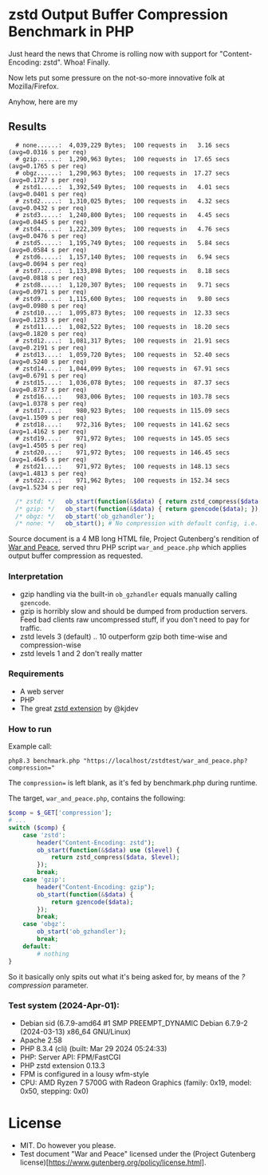 
# zstd Output Buffer Compression Benchmark in PHP

Just heard the news that Chrome is rolling now with support for "Content-Encoding: zstd". Whoa! Finally.

Now lets put some pressure on the not-so-more innovative folk at Mozilla/Firefox.

Anyhow, here are my

## Results

```
  # none......:  4,039,229 Bytes;  100 requests in   3.16 secs  (avg=0.0316 s per req)
  # gzip......:  1,290,963 Bytes;  100 requests in  17.65 secs  (avg=0.1765 s per req)
  # obgz......:  1,290,963 Bytes;  100 requests in  17.27 secs  (avg=0.1727 s per req)
  # zstd1.....:  1,392,549 Bytes;  100 requests in   4.01 secs  (avg=0.0401 s per req)
  # zstd2.....:  1,310,025 Bytes;  100 requests in   4.32 secs  (avg=0.0432 s per req)
  # zstd3.....:  1,240,800 Bytes;  100 requests in   4.45 secs  (avg=0.0445 s per req)
  # zstd4.....:  1,222,309 Bytes;  100 requests in   4.76 secs  (avg=0.0476 s per req)
  # zstd5.....:  1,195,749 Bytes;  100 requests in   5.84 secs  (avg=0.0584 s per req)
  # zstd6.....:  1,157,140 Bytes;  100 requests in   6.94 secs  (avg=0.0694 s per req)
  # zstd7.....:  1,133,898 Bytes;  100 requests in   8.18 secs  (avg=0.0818 s per req)
  # zstd8.....:  1,120,307 Bytes;  100 requests in   9.71 secs  (avg=0.0971 s per req)
  # zstd9.....:  1,115,600 Bytes;  100 requests in   9.80 secs  (avg=0.0980 s per req)
  # zstd10....:  1,095,873 Bytes;  100 requests in  12.33 secs  (avg=0.1233 s per req)
  # zstd11....:  1,082,522 Bytes;  100 requests in  18.20 secs  (avg=0.1820 s per req)
  # zstd12....:  1,081,317 Bytes;  100 requests in  21.91 secs  (avg=0.2191 s per req)
  # zstd13....:  1,059,720 Bytes;  100 requests in  52.40 secs  (avg=0.5240 s per req)
  # zstd14....:  1,044,099 Bytes;  100 requests in  67.91 secs  (avg=0.6791 s per req)
  # zstd15....:  1,036,078 Bytes;  100 requests in  87.37 secs  (avg=0.8737 s per req)
  # zstd16....:    983,006 Bytes;  100 requests in 103.78 secs  (avg=1.0378 s per req)
  # zstd17....:    980,923 Bytes;  100 requests in 115.09 secs  (avg=1.1509 s per req)
  # zstd18....:    972,316 Bytes;  100 requests in 141.62 secs  (avg=1.4162 s per req)
  # zstd19....:    971,972 Bytes;  100 requests in 145.05 secs  (avg=1.4505 s per req)
  # zstd20....:    971,972 Bytes;  100 requests in 146.45 secs  (avg=1.4645 s per req)
  # zstd21....:    971,972 Bytes;  100 requests in 148.13 secs  (avg=1.4813 s per req)
  # zstd22....:    971,962 Bytes;  100 requests in 152.34 secs  (avg=1.5234 s per req)
```
```PHP
  /* zstd: */   ob_start(function(&$data) { return zstd_compress($data, $level); });
  /* gzip: */   ob_start(function(&$data) { return gzencode($data); });
  /* obgz: */   ob_start('ob_gzhandler');
  /* none: */   ob_start(); # No compression with default config, i.e. zlib.output_compression = Off 
```

Source document is a 4 MB long HTML file, Project Gutenberg's rendition of [War and Peace](https://www.gutenberg.org/files/2600/2600-h/2600-h.htm), 
served thru PHP script `war_and_peace.php` which applies output buffer compression as requested.

### Interpretation

- gzip handling via the built-in `ob_gzhandler` equals manually calling `gzencode`.
- gzip is horribly slow and should be dumped from production servers. Feed bad clients raw uncompressed stuff, if you don't need to pay for traffic.
- zstd levels 3 (default) .. 10 outperform gzip both time-wise and compression-wise
- zstd levels 1 and 2 don't really matter

### Requirements

- A web server
- PHP
- The great [zstd extension](https://github.com/kjdev/php-ext-zstd) by @kjdev 

### How to run

Example call:
```shell
php8.3 benchmark.php "https://localhost/zstdtest/war_and_peace.php?compression="
```
The `compression=` is left blank, as it's fed by benchmark.php during runtime.

The target, `war_and_peace.php`, contains the following:
```PHP
$comp = $_GET['compression'];
# ...
switch ($comp) {
    case 'zstd':
        header("Content-Encoding: zstd");
        ob_start(function(&$data) use ($level) {
            return zstd_compress($data, $level);
        });
        break;
    case 'gzip':
        header("Content-Encoding: gzip");
        ob_start(function(&$data) {
            return gzencode($data);
        });
        break;
    case 'obgz':
        ob_start('ob_gzhandler');
        break;
    default:
        # nothing
}
```
So it basically only spits out what it's being asked for, by means of the _?compression_ parameter.

### Test system (2024-Apr-01): 
- Debian sid (6.7.9-amd64 #1 SMP PREEMPT_DYNAMIC Debian 6.7.9-2 (2024-03-13) x86_64 GNU/Linux)
- Apache 2.58
- PHP 8.3.4 (cli) (built: Mar 29 2024 05:24:33)
- PHP: Server API: FPM/FastCGI
- PHP zstd extension 0.13.3
- FPM is configured in a lousy wfm-style
- CPU: AMD Ryzen 7 5700G with Radeon Graphics (family: 0x19, model: 0x50, stepping: 0x0)

# License
- MIT. Do however you please.
- Test document "War and Peace" licensed under the (Project Gutenberg license)[https://www.gutenberg.org/policy/license.html].

